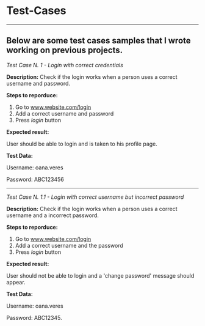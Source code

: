 # Test-Cases
------------------------------------------
## Below are some test cases samples that I wrote working on previous projects.

*Test Case N. 1 - Login with correct credentials*

**Description:** Check if the login works when a person uses a correct username and password.

**Steps to reporduce:**

1. Go to www.website.com/login
2. Add a correct username and password
3. Press *login* button

**Expected result:**

User should be able to login and is taken to his profile page.

**Test Data:**

Username: oana.veres

Password: ABC123456

----------------------------------


*Test Case N. 1.1 - Login with correct username but incorrect password*

**Description:** Check if the login works when a person uses a correct username and a incorrect password.

**Steps to reporduce:**

1. Go to www.website.com/login
2. Add a correct username and the password
3. Press *login* button

**Expected result:**

User should not be able to login and a 'change password' message should appear.

**Test Data:**

Username: oana.veres

Password: ABC12345.
